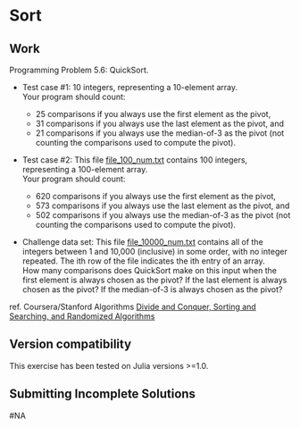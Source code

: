 # Sort
    
## Work
Programming Problem 5.6: QuickSort.  

  - Test case #1: 10 integers, representing a 10-element array.  
    Your program should count:
      - 25 comparisons if you always use the first element as the pivot, 
      - 31 comparisons if you always use the last element as the pivot, and 
      - 21 comparisons if you always use the median-of-3 as the pivot (not counting the comparisons used to compute the pivot).
    
  - Test case #2: This file [file_100_num.txt](https://github.com/pascal-p/julia-exercism/blob/master/quick-sort/file_100_num.txt) contains 100 integers, representing a 100-element array.  
    Your program should count:
      - 620 comparisons if you always use the first element as the pivot, 
      - 573 comparisons if you always use the last element as the pivot, and 
      - 502 comparisons if you always use the median-of-3 as the pivot (not counting the comparisons used to compute the pivot).
    
  - Challenge data set: This file [file_10000_num.txt](https://github.com/pascal-p/julia-exercism/blob/master/quick-sort/file_10000_num.txt) contains all of the integers between 1 and 10,000 (inclusive) in some order, with no integer repeated. The ith row of the file indicates the ith entry of an array.  
    How many comparisons does QuickSort make on this input when the first element is always chosen as the pivot? If the last element is always chosen as the pivot? If the median-of-3 is always chosen as the pivot? 


ref. Coursera/Stanford Algorithms [Divide and Conquer, Sorting and Searching, and Randomized Algorithms](https://www.coursera.org/learn/algorithms-divide-conquer)

## Version compatibility
This exercise has been tested on Julia versions >=1.0.

## Submitting Incomplete Solutions
#NA
